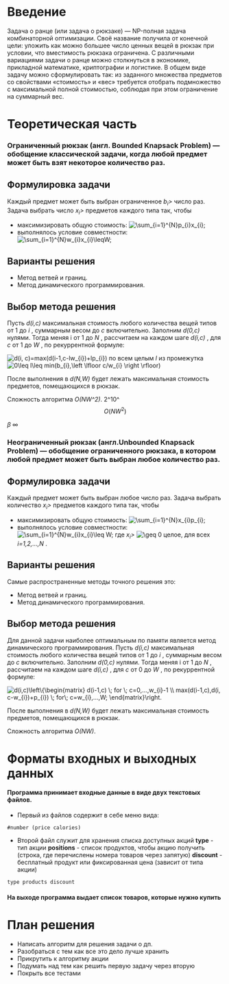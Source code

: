 # Введение

Задача о ранце (или задача о рюкзаке) — NP-полная задача комбинаторной оптимизации. Своё название получила от конечной цели: уложить как можно большее число ценных вещей в рюкзак при условии, что вместимость рюкзака ограничена. С различными вариациями задачи о ранце можно столкнуться в экономике, прикладной математике, криптографии и логистике.
В общем виде задачу можно сформулировать так: из заданного множества предметов со свойствами «стоимость» и «вес» требуется отобрать подмножество с максимальной полной стоимостью, соблюдая при этом ограничение на суммарный вес.

# Теоретическая часть
### Ограниченный рюкзак (англ. Bounded Knapsack Problem) — обобщение классической задачи, когда любой предмет может быть взят некоторое количество раз.
## Формулировка задачи
Каждый предмет может быть выбран ограниченное *b<sub>i</sub>>* число раз. Задача выбрать число *x<sub>i</sub>>* предметов каждого типа так, чтобы
 - максимизировать общую стоимость: <img src="https://latex.codecogs.com/svg.latex?\sum_{i=1}^{N}p_{i}x_{i};" title="\sum_{i=1}^{N}p_{i}x_{i};" />
 - выполнялось условие совместности: <img src="https://latex.codecogs.com/svg.latex?\sum_{i=1}^{N}w_{i}x_{i}\leqW;" title="\sum_{i=1}^{N}w_{i}x_{i}\leqW;" />

## Варианты решения	
- Метод ветвей и границ.
- Метод динамического программирования.

## Выбор метода решения
Пусть *d(i,c)* максимальная стоимость любого количества вещей типов от 1 до *i* , суммарным весом до *c* включительно.
Заполним *d(0,c)* нулями.
Тогда меняя i от 1 до *N* , рассчитаем на каждом шаге *d(i,c)* , для *c* от 1 до *W* , по рекуррентной формуле:

<img src="https://latex.codecogs.com/svg.latex?d(i,&space;c)=max(d(i-1,c-lw_{i})&plus;lp_{i})" title="d(i, c)=max(d(i-1,c-lw_{i})+lp_{i})" />  по всем целым *l* из промежутка <img src="https://latex.codecogs.com/svg.latex?0\leq&space;l\leq&space;min(b_{i},\left&space;\lfloor&space;c/w_{i}&space;\right&space;\rfloor)" title="0\leq l\leq min(b_{i},\left \lfloor c/w_{i} \right \rfloor)" />

После выполнения в *d(N,W)* будет лежать максимальная стоимость предметов, помещающихся в рюкзак.

Сложность алгоритма *O(NW^2)*.
2^10^
$$
O(NW^{2})
$$

$\beta$ $\infty$
### Неограниченный рюкзак (англ.Unbounded Knapsack Problem) — обобщение ограниченного рюкзака, в котором любой предмет может быть выбран любое количество раз.
## Формулировка задачи
Каждый предмет может быть выбран любое число раз. Задача выбрать количество *x<sub>i</sub>>* предметов каждого типа так, чтобы
- максимизировать общую стоимость: <img src="https://latex.codecogs.com/svg.latex?\sum_{i=1}^{N}x_{i}p_{i};" title="\sum_{i=1}^{N}x_{i}p_{i};" />
- выполнялось условие совместности: <img src="https://latex.codecogs.com/svg.latex?\sum_{i=1}^{N}w_{i}x_{i}\leq&space;W;" title="\sum_{i=1}^{N}w_{i}x_{i}\leq W;" />
где *x<sub>i</sub>>* <img src="https://latex.codecogs.com/svg.latex?\geq&space;0" title="\geq 0" /> целое, для всех *i=1,2,…,N* . 
<!-- Дано *N* предметов, *W* — вместимость рюкзака, *w={*w<sub>1</sub>*,w<sub>2</sub>,…,w<sub>N</sub>}*  — соответствующий ему набор положительных целых весов,*p={p<sub>1</sub>,p<sub>2</sub>,…,p<sub>N</sub>}* — соответствующий ему набор положительных целых стоимостей. Нужно найти набор бинарных величин  *B={b1,b2,…,bN}*, где  *b<sub>i</sub>=1*, если предмет *n<sub>i</sub>* включен в набор, *b<sub>i</sub>=0*, если предмет *n<sub>i</sub>* не  включен, и такой что:
 - *b<sub>1</sub>w<sub>1</sub>+…+b<sub>N</sub>w<sub>N</sub> <= W*
 - *b<sub>1</sub>p<sub>1</sub>+…+b<sub>N</sub>p<sub>N</sub>* максимальна. -->
  

## Варианты решения	
Самые распространенные методы точного решения это:
- Метод ветвей и границ.
- Метод динамического программирования.

## Выбор метода решения 
Для данной задачи наиболее оптимальным по памяти является метод динамического программирования.
Пусть *d(i,c)* максимальная стоимость любого количества вещей типов от 1 до *i* , суммарным весом до *c* включительно.
Заполним *d(0,c)* нулями.
Тогда меняя i от 1 до *N* , рассчитаем на каждом шаге *d(i,c)* , для *c* от 0 до *W* , по рекуррентной формуле:

<img src="https://latex.codecogs.com/svg.latex?d(i,c)\left\{\begin{matrix}&space;d(i-1,c)&space;\;&space;for&space;\;&space;c=0,...,w_{i}-1&space;\\&space;max(d(i-1,c),d(i,&space;c-w_{i})&plus;p_{i})&space;\;&space;for\;&space;c=w_{i},...,W;&space;\end{matrix}\right." title="d(i,c)\left\{\begin{matrix} d(i-1,c) \; for \; c=0,...,w_{i}-1 \\ max(d(i-1,c),d(i, c-w_{i})+p_{i}) \; for\; c=w_{i},...,W; \end{matrix}\right." />

После выполнения в *d(N,W)* будет лежать максимальная стоимость предметов, помещающихся в рюкзак.

Сложность алгоритма *O(NW)*.


# Форматы входных и выходных данных

#### Программа принимает входные данные в виде двух текстовых файлов. 
 - Первый из файлов содержит в себе меню вида:
 ```
 #number (price calories)
 ```
 - Второй файл служит для хранения списка доступных акций 
  **type** - тип акции 
  **positions** - список продуктов, чтобы акцию получить (строка, где перечислены номера товаров через запятую)
  **discount** - бесплатный продукт или фиксированная цена (зависит от типа акции)

 ```
type products discount
 ```


#### На выходе программа выдает список товаров, которые нужно купить

# План решения
- Написать алгоритм для решения задачи о дп.
- Разобраться с тем как все это дело лучше хранить
- Прикрутить к алгоритму акции
- Подумать над тем как решить первую задачу через вторую
- Покрыть все тестами

<!--stackedit_data:
eyJwcm9wZXJ0aWVzIjoiZXh0ZW5zaW9uczpcbiAgcHJlc2V0Oi
B6ZXJvXG4gIG1hcmtkb3duOlxuICAgIHRhYmxlOiB0cnVlXG4g
IGthdGV4OlxuICAgIGVuYWJsZWQ6IHRydWVcbiIsImhpc3Rvcn
kiOlstMTE0NTgwNDM4NCwtNjkzNTU5Mjc0LC03OTY4MTE1NDNd
fQ==
-->